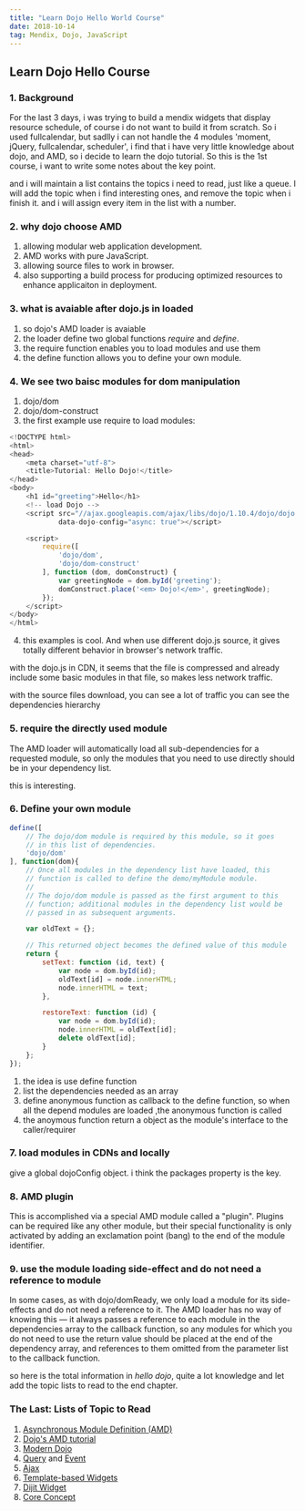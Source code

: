 ```yaml
---
title: "Learn Dojo Hello World Course"
date: 2018-10-14
tag: Mendix, Dojo, JavaScript
---
```


## Learn Dojo Hello Course

### 1. Background

For the last 3 days, i was trying to build a mendix widgets that display resource schedule, of course i do not want to build it from scratch. So i used fullcalendar, but sadlly i can not handle the 4 modules 'moment, jQuery, fullcalendar, scheduler', i find that i have very little knowledge about dojo, and AMD, so i decide to learn the dojo tutorial. So this is the 1st course, i want to write some notes about the key point.

and i will maintain a list contains the topics i need to read, just like a queue. I will add the topic when i find interesting ones, and remove the topic when i finish it. and i will assign every item in the list with a number.

### 2. why dojo choose AMD

1. allowing modular web application development.
2. AMD works with pure JavaScript.
3. allowing source files to work in browser.
4. also supporting a build process for producing optimized resources to enhance applicaiton in deployment.

### 3. what is avaiable after dojo.js in loaded

1. so dojo's AMD loader is avaiable
2. the loader define two global functions *require*  and *define*.
3. the require function enables you to load modules and use them
4. the define function allows you to define your own module.

### 4. We see two baisc modules for dom manipulation

1. dojo/dom
2. dojo/dom-construct
3. the first example use require to load modules:

```javascript
<!DOCTYPE html>
<html>
<head>
    <meta charset="utf-8">
    <title>Tutorial: Hello Dojo!</title>
</head>
<body>
    <h1 id="greeting">Hello</h1>
    <!-- load Dojo -->
    <script src="//ajax.googleapis.com/ajax/libs/dojo/1.10.4/dojo/dojo.js"
            data-dojo-config="async: true"></script>

    <script>
        require([
            'dojo/dom',
            'dojo/dom-construct'
        ], function (dom, domConstruct) {
            var greetingNode = dom.byId('greeting');
            domConstruct.place('<em> Dojo!</em>', greetingNode);
        });
    </script>
</body>
</html>
```

4. this examples is cool. And when use different dojo.js source, it gives totally different behavior in browser's network traffic.

with the dojo.js in CDN, it seems that the file is compressed and already include some basic modules in that file, so makes less network traffic.

with the source files download, you can see a lot of traffic you can see the dependencies hierarchy

### 5. require the directly used module

The AMD loader will automatically load all sub-dependencies for a requested module, so only the modules that you need to use directly should be in your dependency list.

this is interesting.

### 6. Define your own module

```javascript
define([
    // The dojo/dom module is required by this module, so it goes
    // in this list of dependencies.
    'dojo/dom'
], function(dom){
    // Once all modules in the dependency list have loaded, this
    // function is called to define the demo/myModule module.
    //
    // The dojo/dom module is passed as the first argument to this
    // function; additional modules in the dependency list would be
    // passed in as subsequent arguments.

    var oldText = {};

    // This returned object becomes the defined value of this module
    return {
        setText: function (id, text) {
            var node = dom.byId(id);
            oldText[id] = node.innerHTML;
            node.innerHTML = text;
        },

        restoreText: function (id) {
            var node = dom.byId(id);
            node.innerHTML = oldText[id];
            delete oldText[id];
        }
    };
});
```

1. the idea is use define function
2. list the dependencies needed as an array
3. define anonymous function as callback to the define function, so when all the depend modules are loaded ,the anonymous function is called
4. the anoymous function return a object as the module's interface to the caller/requirer

### 7. load modules in CDNs and locally

give a global dojoConfig object. i think the packages property is the key.

### 8. AMD plugin

This is accomplished via a special AMD module called a "plugin". Plugins can be required like any other module, but their special functionality is only activated by adding an exclamation point (bang) to the end of the module identifier.

### 9. use the module loading side-effect and do not need a reference to module

In some cases, as with dojo/domReady, we only load a module for its side-effects and do not need a reference to it. The AMD loader has no way of knowing this — it always passes a reference to each module in the dependencies array to the callback function, so any modules for which you do not need to use the return value should be placed at the end of the dependency array, and references to them omitted from the parameter list to the callback function.

so here is the total information in *hello dojo*, quite a lot knowledge and let add the topic lists to read to the end chapter.

### The Last: Lists of Topic to Read

1. [Asynchronous Module Definition (AMD)](https://github.com/amdjs/amdjs-api/wiki/AMD)
2. [Dojo's AMD tutorial](https://dojotoolkit.org/documentation/tutorials/1.10/modules)
3. [Modern Dojo](https://dojotoolkit.org/documentation/tutorials/1.10/modern_dojo/)
4. [Query](https://dojotoolkit.org/documentation/tutorials/1.10/using_query/) and [Event](https://dojotoolkit.org/documentation/tutorials/1.10/events/)
5. [Ajax](https://dojotoolkit.org/documentation/tutorials/1.10/ajax/)
6. [Template-based Widgets](https://dojotoolkit.org/documentation/tutorials/1.10/templated/)
7. [Dijit Widget](https://dojotoolkit.org/documentation/?ver=1.10#widgets)
8. [Core Concept](https://dojotoolkit.org/documentation/?ver=1.10#coreConcepts)
